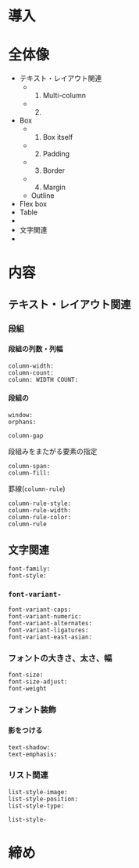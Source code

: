 
# 導入
# 全体像
* テキスト・レイアウト関連
    * 1. Multi-column
    * 2. 
* Box
    * 1. Box itself
    * 2. Padding
    * 3. Border
    * 4. Margin
    * Outline
* Flex box
* Table
* 
* 文字関連
* 

# 内容
## テキスト・レイアウト関連
### 段組
#### 段組の列数・列幅
```
column-width:
column-count:
column: WIDTH COUNT:
```
#### 段組の
```
window:
orphans:
```

```
column-gap
```
段組みをまたがる要素の指定
```
column-span:
column-fill:
```

罫線(`column-rule`)
```
column-rule-style:
column-rule-width:
column-rule-color:
column-rule
```

## 文字関連
```
font-family:
font-style:
```
### `font-variant-`
```
font-variant-caps:
font-variant-numeric:
font-variant-alternates:
font-variant-ligatures:
font-variant-east-asian:

```
### フォントの大きさ、太さ、幅
```
font-size:
font-size-adjust:
font-weight
```
### フォント装飾
#### 影をつける
```
text-shadow:
text-emphasis:
```
### リスト関連
```
list-style-image:
list-style-position:
list-style-type:
```
```
list-style-
```
# 締め  